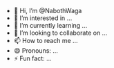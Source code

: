 - 👋 Hi, I’m @NabothWaga
- 👀 I’m interested in ...
- 🌱 I’m currently learning ...
- 💞️ I’m looking to collaborate on ...
- 📫 How to reach me ...
- 😄 Pronouns: ...
- ⚡ Fun fact: ...

<!---
NabothWaga/NabothWaga is a ✨ special ✨ repository because its `README.md` (this file) appears on your GitHub profile.
You can click the Preview link to take a look at your changes.
--->
